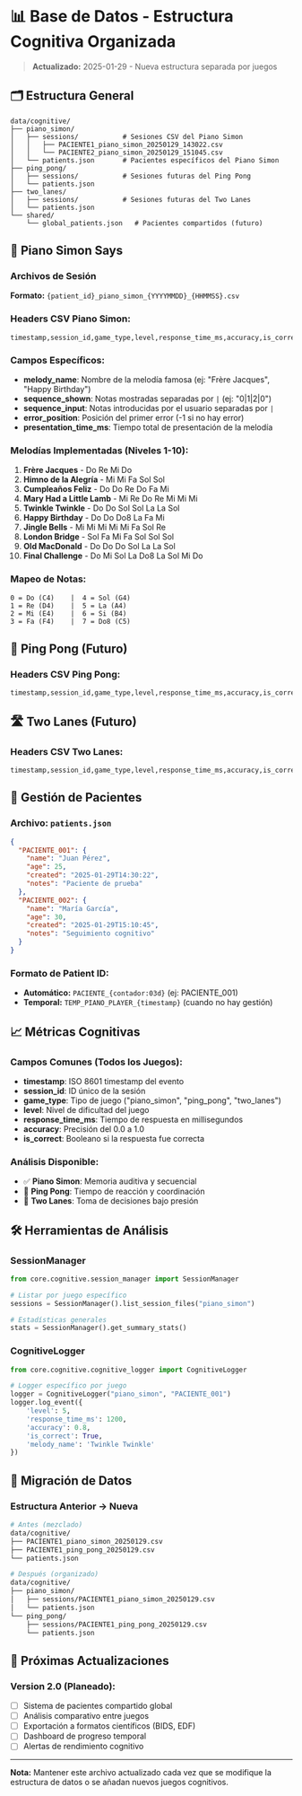 # 📊 Base de Datos - Estructura Cognitiva Organizada

> **Actualizado:** 2025-01-29 - Nueva estructura separada por juegos

## 🗂️ Estructura General

```
data/cognitive/
├── piano_simon/
│   ├── sessions/           # Sesiones CSV del Piano Simon
│   │   ├── PACIENTE1_piano_simon_20250129_143022.csv
│   │   └── PACIENTE2_piano_simon_20250129_151045.csv
│   └── patients.json       # Pacientes específicos del Piano Simon
├── ping_pong/
│   ├── sessions/           # Sesiones futuras del Ping Pong
│   └── patients.json
├── two_lanes/
│   ├── sessions/           # Sesiones futuras del Two Lanes
│   └── patients.json
└── shared/
    └── global_patients.json   # Pacientes compartidos (futuro)
```

## 🎹 Piano Simon Says

### Archivos de Sesión
**Formato:** `{patient_id}_piano_simon_{YYYYMMDD}_{HHMMSS}.csv`

### Headers CSV Piano Simon:
```csv
timestamp,session_id,game_type,level,response_time_ms,accuracy,is_correct,sequence_length,presentation_time_ms,error_type,sequence_shown,sequence_input,reaction_latency_ms,error_position,melody_name
```

### Campos Específicos:
- **melody_name**: Nombre de la melodía famosa (ej: "Frère Jacques", "Happy Birthday")
- **sequence_shown**: Notas mostradas separadas por `|` (ej: "0|1|2|0")
- **sequence_input**: Notas introducidas por el usuario separadas por `|`
- **error_position**: Posición del primer error (-1 si no hay error)
- **presentation_time_ms**: Tiempo total de presentación de la melodía

### Melodías Implementadas (Niveles 1-10):
1. **Frère Jacques** - Do Re Mi Do
2. **Himno de la Alegría** - Mi Mi Fa Sol Sol
3. **Cumpleaños Feliz** - Do Do Re Do Fa Mi
4. **Mary Had a Little Lamb** - Mi Re Do Re Mi Mi Mi
5. **Twinkle Twinkle** - Do Do Sol Sol La La Sol
6. **Happy Birthday** - Do Do Do8 La Fa Mi
7. **Jingle Bells** - Mi Mi Mi Mi Mi Fa Sol Re
8. **London Bridge** - Sol Fa Mi Fa Sol Sol Sol
9. **Old MacDonald** - Do Do Do Sol La La Sol
10. **Final Challenge** - Do Mi Sol La Do8 La Sol Mi Do

### Mapeo de Notas:
```
0 = Do (C4)    |  4 = Sol (G4)
1 = Re (D4)    |  5 = La (A4) 
2 = Mi (E4)    |  6 = Si (B4)
3 = Fa (F4)    |  7 = Do8 (C5)
```

## 🏓 Ping Pong (Futuro)

### Headers CSV Ping Pong:
```csv
timestamp,session_id,game_type,level,response_time_ms,accuracy,is_correct,ball_speed,paddle_position,hit_accuracy,reaction_zone
```

## 🛣️ Two Lanes (Futuro)

### Headers CSV Two Lanes:
```csv
timestamp,session_id,game_type,level,response_time_ms,accuracy,is_correct,lane_changed,obstacle_type,distance_to_obstacle,decision_time_ms
```

## 👤 Gestión de Pacientes

### Archivo: `patients.json`
```json
{
  "PACIENTE_001": {
    "name": "Juan Pérez",
    "age": 25,
    "created": "2025-01-29T14:30:22",
    "notes": "Paciente de prueba"
  },
  "PACIENTE_002": {
    "name": "María García", 
    "age": 30,
    "created": "2025-01-29T15:10:45",
    "notes": "Seguimiento cognitivo"
  }
}
```

### Formato de Patient ID:
- **Automático:** `PACIENTE_{contador:03d}` (ej: PACIENTE_001)
- **Temporal:** `TEMP_PIANO_PLAYER_{timestamp}` (cuando no hay gestión)

## 📈 Métricas Cognitivas

### Campos Comunes (Todos los Juegos):
- **timestamp**: ISO 8601 timestamp del evento
- **session_id**: ID único de la sesión
- **game_type**: Tipo de juego ("piano_simon", "ping_pong", "two_lanes")
- **level**: Nivel de dificultad del juego
- **response_time_ms**: Tiempo de respuesta en millisegundos
- **accuracy**: Precisión del 0.0 a 1.0
- **is_correct**: Booleano si la respuesta fue correcta

### Análisis Disponible:
- ✅ **Piano Simon**: Memoria auditiva y secuencial
- 🔄 **Ping Pong**: Tiempo de reacción y coordinación
- 🔄 **Two Lanes**: Toma de decisiones bajo presión

## 🛠️ Herramientas de Análisis

### SessionManager
```python
from core.cognitive.session_manager import SessionManager

# Listar por juego específico
sessions = SessionManager().list_session_files("piano_simon")

# Estadísticas generales
stats = SessionManager().get_summary_stats()
```

### CognitiveLogger
```python
from core.cognitive.cognitive_logger import CognitiveLogger

# Logger específico por juego
logger = CognitiveLogger("piano_simon", "PACIENTE_001")
logger.log_event({
    'level': 5,
    'response_time_ms': 1200,
    'accuracy': 0.8,
    'is_correct': True,
    'melody_name': 'Twinkle Twinkle'
})
```

## 📁 Migración de Datos

### Estructura Anterior → Nueva
```bash
# Antes (mezclado)
data/cognitive/
├── PACIENTE1_piano_simon_20250129.csv
├── PACIENTE1_ping_pong_20250129.csv
└── patients.json

# Después (organizado)
data/cognitive/
├── piano_simon/
│   ├── sessions/PACIENTE1_piano_simon_20250129.csv
│   └── patients.json
└── ping_pong/
    ├── sessions/PACIENTE1_ping_pong_20250129.csv
    └── patients.json
```

## 🔄 Próximas Actualizaciones

### Version 2.0 (Planeado):
- [ ] Sistema de pacientes compartido global
- [ ] Análisis comparativo entre juegos
- [ ] Exportación a formatos científicos (BIDS, EDF)
- [ ] Dashboard de progreso temporal
- [ ] Alertas de rendimiento cognitivo

---

**Nota:** Mantener este archivo actualizado cada vez que se modifique la estructura de datos o se añadan nuevos juegos cognitivos. 